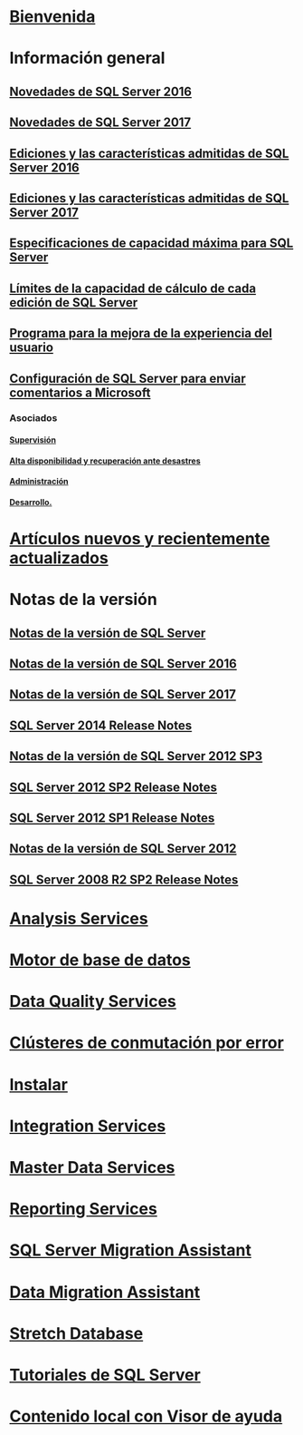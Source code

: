 # [Bienvenida](sql-server-technical-documentation.md)

# Información general
## [Novedades de SQL Server 2016](what-s-new-in-sql-server-2016.md)
## [Novedades de SQL Server 2017](what-s-new-in-sql-server-2017.md)
## [Ediciones y las características admitidas de SQL Server 2016](editions-and-components-of-sql-server-2016.md)
## [Ediciones y las características admitidas de SQL Server 2017](editions-and-components-of-sql-server-2017.md)
## [Especificaciones de capacidad máxima para SQL Server](maximum-capacity-specifications-for-sql-server.md)
## [Límites de la capacidad de cálculo de cada edición de SQL Server](compute-capacity-limits-by-edition-of-sql-server.md)
## [Programa para la mejora de la experiencia del usuario](customer-experience-improvement-program-for-sql-server-data-tools.md)
## [Configuración de SQL Server para enviar comentarios a Microsoft](sql-server-customer-feedback.md)
### Asociados
#### [Supervisión](partner-monitor-sql-server.md)
#### [Alta disponibilidad y recuperación ante desastres](partner-hadr-sql-server.md)
#### [Administración](partner-management-sql-server.md)
#### [Desarrollo.](partner-dev-sql-server.md)

# [Artículos nuevos y recientemente actualizados](sql-server-new-updated-sql-docs-pr.md)

# Notas de la versión

## [Notas de la versión de SQL Server](sql-server-release-notes.md)
## [Notas de la versión de SQL Server 2016](sql-server-2016-release-notes.md)
## [Notas de la versión de SQL Server 2017](sql-server-2017-release-notes.md)
## [SQL Server 2014 Release Notes](sql-server-2014-release-notes.md)
## [Notas de la versión de SQL Server 2012 SP3](sql-server-2012-sp3-release-notes.md)
## [SQL Server 2012 SP2 Release Notes](sql-server-2012-sp2-release-notes.md)
## [SQL Server 2012 SP1 Release Notes](sql-server-2012-sp1-release-notes.md)
## [Notas de la versión de SQL Server 2012](sql-server-2012-release-notes.md)
## [SQL Server 2008 R2 SP2 Release Notes](sql-server-2008-r2-sp2-release-notes.md)

# [Analysis Services](../analysis-services/analysis-services.md)
# [Motor de base de datos](../database-engine/sql-server-database-engine-overview.md)
# [Data Quality Services](../data-quality-services/data-quality-services.md)
# [Clústeres de conmutación por error](../sql-server/failover-clusters/install/sql-server-failover-cluster-installation.md)
# [Instalar](../sql-server/install/planning-a-sql-server-installation.md)
# [Integration Services](../integration-services/sql-server-integration-services.md)
# [Master Data Services](../master-data-services/master-data-services-overview-mds.md)
# [Reporting Services](../reporting-services/create-deploy-and-manage-mobile-and-paginated-reports.md)
# [SQL Server Migration Assistant](../ssma/sql-server-migration-assistant.md)
# [Data Migration Assistant](../dma/dma-overview.md)
# [Stretch Database](../sql-server/stretch-database/stretch-database.md)
# [Tutoriales de SQL Server](tutorials-for-sql-server-2016.md)
# [Contenido local con Visor de ayuda](sql-server-help-installation.md)